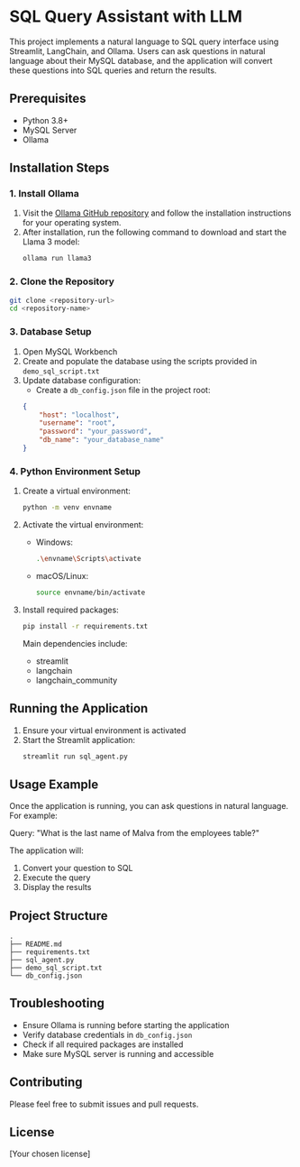 # SQL Query Assistant with LLM

This project implements a natural language to SQL query interface using Streamlit, LangChain, and Ollama. Users can ask questions in natural language about their MySQL database, and the application will convert these questions into SQL queries and return the results.

## Prerequisites

- Python 3.8+
- MySQL Server
- Ollama

## Installation Steps

### 1. Install Ollama

1. Visit the [Ollama GitHub repository](https://github.com/ollama/ollama) and follow the installation instructions for your operating system.
2. After installation, run the following command to download and start the Llama 3 model:
   ```bash
   ollama run llama3
   ```

### 2. Clone the Repository

```bash
git clone <repository-url>
cd <repository-name>
```

### 3. Database Setup

1. Open MySQL Workbench
2. Create and populate the database using the scripts provided in `demo_sql_script.txt`
3. Update database configuration:
   - Create a `db_config.json` file in the project root:
   ```json
   {
       "host": "localhost",
       "username": "root",
       "password": "your_password",
       "db_name": "your_database_name"
   }
   ```

### 4. Python Environment Setup

1. Create a virtual environment:
   ```bash
   python -m venv envname
   ```

2. Activate the virtual environment:
   - Windows:
     ```bash
     .\envname\Scripts\activate
     ```
   - macOS/Linux:
     ```bash
     source envname/bin/activate
     ```

3. Install required packages:
   ```bash
   pip install -r requirements.txt
   ```

   Main dependencies include:
   - streamlit
   - langchain
   - langchain_community

## Running the Application

1. Ensure your virtual environment is activated
2. Start the Streamlit application:
   ```bash
   streamlit run sql_agent.py
   ```

## Usage Example

Once the application is running, you can ask questions in natural language. For example:

Query: "What is the last name of Malva from the employees table?"

The application will:
1. Convert your question to SQL
2. Execute the query
3. Display the results

## Project Structure

```
.
├── README.md
├── requirements.txt
├── sql_agent.py
├── demo_sql_script.txt
└── db_config.json
```

## Troubleshooting

- Ensure Ollama is running before starting the application
- Verify database credentials in `db_config.json`
- Check if all required packages are installed
- Make sure MySQL server is running and accessible

## Contributing

Please feel free to submit issues and pull requests.

## License

[Your chosen license]